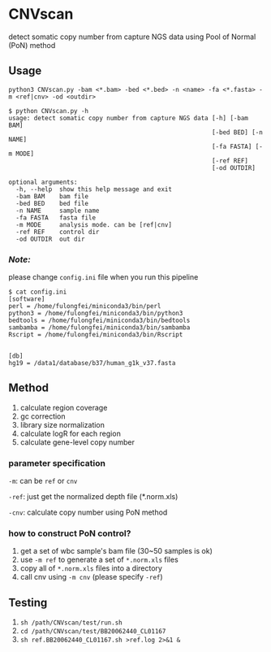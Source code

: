 # CNVscan
detect somatic copy number from capture NGS data using Pool of Normal (PoN) method

## Usage
`python3 CNVscan.py -bam <*.bam> -bed <*.bed> -n <name> -fa <*.fasta> -m <ref|cnv> -od <outdir>`



```
$ python CNVscan.py -h
usage: detect somatic copy number from capture NGS data [-h] [-bam BAM]
                                                        [-bed BED] [-n NAME]
                                                        [-fa FASTA] [-m MODE]
                                                        [-ref REF]
                                                        [-od OUTDIR]

optional arguments:
  -h, --help  show this help message and exit
  -bam BAM    bam file
  -bed BED    bed file
  -n NAME     sample name
  -fa FASTA   fasta file
  -m MODE     analysis mode. can be [ref|cnv]
  -ref REF    control dir
  -od OUTDIR  out dir
```

### *Note:*
please change `config.ini` file when you run this pipeline

```
$ cat config.ini
[software]
perl = /home/fulongfei/miniconda3/bin/perl
python3 = /home/fulongfei/miniconda3/bin/python3
bedtools = /home/fulongfei/miniconda3/bin/bedtools
sambamba = /home/fulongfei/miniconda3/bin/sambamba
Rscript = /home/fulongfei/miniconda3/bin/Rscript


[db]
hg19 = /data1/database/b37/human_g1k_v37.fasta
```


## Method
1. calculate region coverage
2. gc correction
3. library size normalization
4. calculate logR for each region
5. calculate gene-level copy number


### parameter specification
`-m`: can be `ref` or `cnv`

`-ref`: just get the normalized depth file (*.norm.xls)

`-cnv`: calculate copy number using PoN method

### how to construct PoN control?
1. get a set of wbc sample's bam file (30~50 samples is ok)
2. use `-m ref` to generate a set of `*.norm.xls` files
3. copy all of `*.norm.xls` files into a directory
4. call cnv using `-m cnv` (please specify `-ref`)


## Testing

1. `sh /path/CNVscan/test/run.sh`
2. `cd /path/CNVscan/test/BB20062440_CL01167`
3. `sh ref.BB20062440_CL01167.sh >ref.log 2>&1 &`







